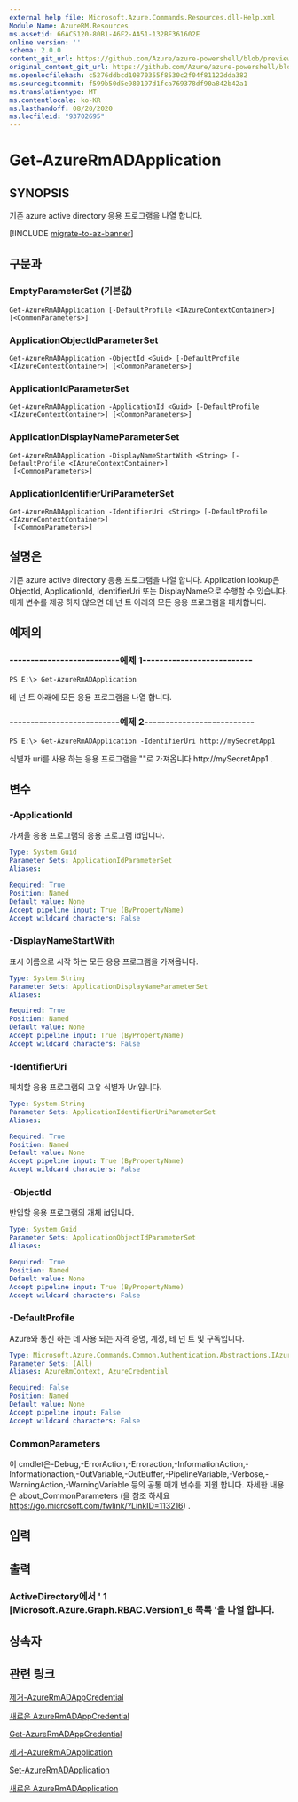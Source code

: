 ```yaml
---
external help file: Microsoft.Azure.Commands.Resources.dll-Help.xml
Module Name: AzureRM.Resources
ms.assetid: 66AC5120-80B1-46F2-AA51-132BF361602E
online version: ''
schema: 2.0.0
content_git_url: https://github.com/Azure/azure-powershell/blob/preview/src/ResourceManager/Resources/Commands.Resources/help/Get-AzureRmADApplication.md
original_content_git_url: https://github.com/Azure/azure-powershell/blob/preview/src/ResourceManager/Resources/Commands.Resources/help/Get-AzureRmADApplication.md
ms.openlocfilehash: c5276ddbcd10870355f8530c2f04f81122dda382
ms.sourcegitcommit: f599b50d5e980197d1fca769378df90a842b42a1
ms.translationtype: MT
ms.contentlocale: ko-KR
ms.lasthandoff: 08/20/2020
ms.locfileid: "93702695"
---
```

# Get-AzureRmADApplication

## SYNOPSIS
기존 azure active directory 응용 프로그램을 나열 합니다.

[!INCLUDE [migrate-to-az-banner](../../includes/migrate-to-az-banner.md)]

## 구문과

### EmptyParameterSet (기본값)
```
Get-AzureRmADApplication [-DefaultProfile <IAzureContextContainer>] [<CommonParameters>]
```

### ApplicationObjectIdParameterSet
```
Get-AzureRmADApplication -ObjectId <Guid> [-DefaultProfile <IAzureContextContainer>] [<CommonParameters>]
```

### ApplicationIdParameterSet
```
Get-AzureRmADApplication -ApplicationId <Guid> [-DefaultProfile <IAzureContextContainer>] [<CommonParameters>]
```

### ApplicationDisplayNameParameterSet
```
Get-AzureRmADApplication -DisplayNameStartWith <String> [-DefaultProfile <IAzureContextContainer>]
 [<CommonParameters>]
```

### ApplicationIdentifierUriParameterSet
```
Get-AzureRmADApplication -IdentifierUri <String> [-DefaultProfile <IAzureContextContainer>]
 [<CommonParameters>]
```

## 설명은
기존 azure active directory 응용 프로그램을 나열 합니다.
Application lookup은 ObjectId, ApplicationId, IdentifierUri 또는 DisplayName으로 수행할 수 있습니다.
매개 변수를 제공 하지 않으면 테 넌 트 아래의 모든 응용 프로그램을 페치합니다.

## 예제의

### --------------------------예제 1--------------------------
```
PS E:\> Get-AzureRmADApplication
```

테 넌 트 아래에 모든 응용 프로그램을 나열 합니다.

### --------------------------예제 2--------------------------
```
PS E:\> Get-AzureRmADApplication -IdentifierUri http://mySecretApp1
```

식별자 uri를 사용 하는 응용 프로그램을 ""로 가져옵니다 http://mySecretApp1 .

## 변수

### -ApplicationId
가져올 응용 프로그램의 응용 프로그램 id입니다.

```yaml
Type: System.Guid
Parameter Sets: ApplicationIdParameterSet
Aliases: 

Required: True
Position: Named
Default value: None
Accept pipeline input: True (ByPropertyName)
Accept wildcard characters: False
```

### -DisplayNameStartWith
표시 이름으로 시작 하는 모든 응용 프로그램을 가져옵니다.

```yaml
Type: System.String
Parameter Sets: ApplicationDisplayNameParameterSet
Aliases: 

Required: True
Position: Named
Default value: None
Accept pipeline input: True (ByPropertyName)
Accept wildcard characters: False
```

### -IdentifierUri
페치할 응용 프로그램의 고유 식별자 Uri입니다.

```yaml
Type: System.String
Parameter Sets: ApplicationIdentifierUriParameterSet
Aliases: 

Required: True
Position: Named
Default value: None
Accept pipeline input: True (ByPropertyName)
Accept wildcard characters: False
```

### -ObjectId
반입할 응용 프로그램의 개체 id입니다.

```yaml
Type: System.Guid
Parameter Sets: ApplicationObjectIdParameterSet
Aliases: 

Required: True
Position: Named
Default value: None
Accept pipeline input: True (ByPropertyName)
Accept wildcard characters: False
```

### -DefaultProfile
Azure와 통신 하는 데 사용 되는 자격 증명, 계정, 테 넌 트 및 구독입니다.

```yaml
Type: Microsoft.Azure.Commands.Common.Authentication.Abstractions.IAzureContextContainer
Parameter Sets: (All)
Aliases: AzureRmContext, AzureCredential

Required: False
Position: Named
Default value: None
Accept pipeline input: False
Accept wildcard characters: False
```

### CommonParameters
이 cmdlet은-Debug,-ErrorAction,-Erroraction,-InformationAction,-Informationaction,-OutVariable,-OutBuffer,-PipelineVariable,-Verbose,-WarningAction,-WarningVariable 등의 공통 매개 변수를 지원 합니다. 자세한 내용은 about_CommonParameters (을 참조 하세요 https://go.microsoft.com/fwlink/?LinkID=113216) .

## 입력

## 출력

### ActiveDirectory에서 ' 1 [Microsoft.Azure.Graph.RBAC.Version1_6 목록 '을 나열 합니다.

## 상속자

## 관련 링크

[제거-AzureRmADAppCredential](./Remove-AzureRmADAppCredential.md)

[새로운 AzureRmADAppCredential](./New-AzureRmADAppCredential.md)

[Get-AzureRmADAppCredential](./Get-AzureRmADAppCredential.md)

[제거-AzureRmADApplication](./Remove-AzureRmADApplication.md)

[Set-AzureRmADApplication](./Set-AzureRmADApplication.md)

[새로운 AzureRmADApplication](./New-AzureRmADApplication.md)

